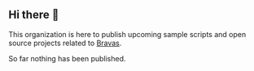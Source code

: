 ## Hi there 👋

This organization is here to publish upcoming sample scripts and open source projects related to [Bravas](https://bravas.io).

So far nothing has been published.
